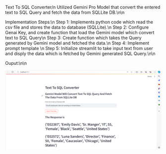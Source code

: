 Text To SQL Converter/n
Utilized Gemini Pro Model that convert the entered text to SQL Query and fetch the data from SQLLite DB.\n\n

Implementation Steps:\n
Step 1: Implements python code which read the csv file and stores the data to database (SQLLite).\n
Step 2: Configure Genai Key, and create function that load the Gemini model which convert text to SQL Query\n
Step 3: Create function which takes the Query generated by Gemini model and fetched the data.\n
Step 4: Implement prompt template \n
Step 5: Initialize streamlit to take input text from user and disply the data which is fetched by Gemini generated SQL Query.\n\n

Ouput:\n\n

![Alt text](https://github.com/pneel27/SQLGen/blob/main/Screenshot%20(159).png?raw=true "SampleOutput")
